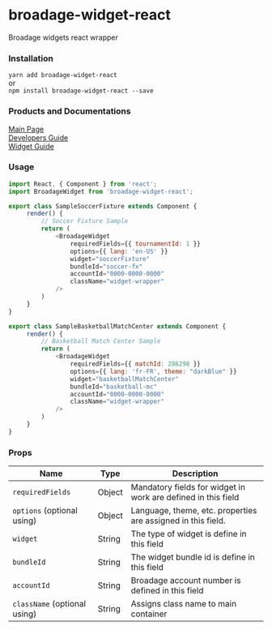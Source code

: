 # broadage-widget-react
Broadage widgets react wrapper

### Installation

`yarn add broadage-widget-react`
<br/>or<br/>
`npm install broadage-widget-react --save`

### Products and Documentations

[Main Page](https://developers.broadage.com)
<br/>
[Developers Guide](https://developers.broadage.com)
<br/>
[Widget Guide](https://developers.broadage.com/widget)

### Usage

```javascript
import React, { Component } from 'react';
import BroadageWidget from 'broadage-widget-react';

export class SampleSoccerFixture extends Component {
     render() {
         // Soccer Fixture Sample
         return (
             <BroadageWidget
                 requiredFields={{ tournamentId: 1 }}
                 options={{ lang: 'en-US' }}
                 widget="soccerFixture"
                 bundleId="soccer-fx"
                 accountId="0000-0000-0000"
                 className="widget-wrapper"
             />
         )
     }
}

export class SampleBasketballMatchCenter extends Component {
     render() {
         // Basketball Match Center Sample
         return (
             <BroadageWidget
                 requiredFields={{ matchId: 286298 }}
                 options={{ lang: 'fr-FR', theme: "darkBlue" }}
                 widget="basketballMatchCenter"
                 bundleId="basketball-mc"
                 accountId="0000-0000-0000"
                 className="widget-wrapper"
             />
         )
     }
}
```


### Props

| Name                               | Type        | Description                                                         |
|------------------------------------|-------------|---------------------------------------------------------------------|
|`requiredFields`                    | Object      | Mandatory fields for widget in work are defined in this field       |
|`options`   (optional using)        | Object      | Language, theme, etc. properties are assigned in this field.        |
|`widget`                            | String      | The type of widget is define in this field                          |
|`bundleId`                          | String      | The widget bundle id is define in this field                        |
|`accountId`                         | String      | Broadage account number is defined in this field                    |
|`className` (optional using)        | String      | Assigns class name to main container                                |
